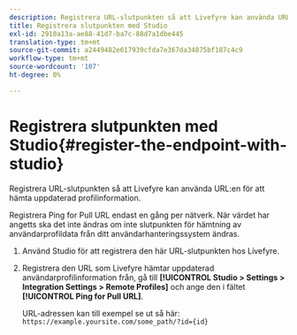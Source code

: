 ```yaml
---
description: Registrera URL-slutpunkten så att Livefyre kan använda URL:en för att hämta uppdaterad profilinformation.
title: Registrera slutpunkten med Studio
exl-id: 2910a13a-ae88-41d7-ba7c-88d7a1dbe445
translation-type: tm+mt
source-git-commit: a2449482e617939cfda7e367da34875bf187c4c9
workflow-type: tm+mt
source-wordcount: '107'
ht-degree: 0%

---
```


# Registrera slutpunkten med Studio{#register-the-endpoint-with-studio}

Registrera URL-slutpunkten så att Livefyre kan använda URL:en för att hämta uppdaterad profilinformation.

Registrera Ping for Pull URL endast en gång per nätverk. När värdet har angetts ska det inte ändras om inte slutpunkten för hämtning av användarprofildata från ditt användarhanteringssystem ändras.

1. Använd Studio för att registrera den här URL-slutpunkten hos Livefyre.
1. Registrera den URL som Livefyre hämtar uppdaterad användarprofilinformation från, gå till **[!UICONTROL Studio > Settings > Integration Settings > Remote Profiles]** och ange den i fältet **[!UICONTROL Ping for Pull URL]**.

   URL-adressen kan till exempel se ut så här: `https://example.yoursite.com/some_path/?id={id}`
